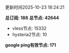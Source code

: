 更新时间2025-10-23 18:24:21

**总订阅: 188**
**总节点: 42644**
- vless节点: 15332
- hysteria2节点: 10

**google ping有效节点: 171**
